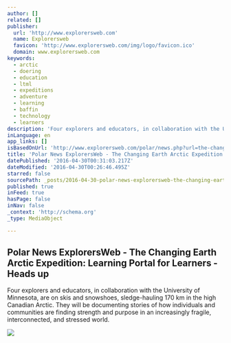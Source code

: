 ```yaml
---
author: []
related: []
publisher:
  url: 'http://www.explorersweb.com'
  name: Explorersweb
  favicon: 'http://www.explorersweb.com/img/logo/favicon.ico'
  domain: www.explorersweb.com
keywords:
  - arctic
  - doering
  - education
  - ltml
  - expeditions
  - adventure
  - learning
  - baffin
  - technology
  - learners
description: 'Four explorers and educators, in collaboration with the University of Minnesota, are on skis and snowshoes, sledge-hauling 170 km in the high Canadian Arctic. They will be documenting stories of how individuals and communities are finding strength and purpose in an increasingly fragile, interconnected, and stressed world.'
inLanguage: en
app_links: []
isBasedOnUrl: 'http://www.explorersweb.com/polar/news.php?url=the-changing-earth-arctic-expedition-lea_146072402'
title: 'Polar News ExplorersWeb - The Changing Earth Arctic Expedition: Learning Portal for Learners - Heads up'
datePublished: '2016-04-30T00:31:03.217Z'
dateModified: '2016-04-30T00:26:46.495Z'
starred: false
sourcePath: _posts/2016-04-30-polar-news-explorersweb-the-changing-earth-arctic-expediti.md
published: true
inFeed: true
hasPage: false
inNav: false
_context: 'http://schema.org'
_type: MediaObject

---
```

<article style=""><h1>Polar News ExplorersWeb - The Changing Earth Arctic Expedition: Learning Portal for Learners - Heads up</h1><p>Four explorers and educators, in collaboration with the University of Minnesota, are on skis and snowshoes, sledge-hauling 170 km in the high Canadian Arctic. They will be documenting stories of how individuals and communities are finding strength and purpose in an increasingly fragile, interconnected, and stressed world.</p><img src="http://lh3.googleusercontent.com/Zs3k_DqV9JJRassZdr4HdkQE696nOPR6xkxoSsa995wV6NxHDEHgIXSA9-359BH6mCSBINWdbxjyTO5Ea33j=s300-c" /></article>